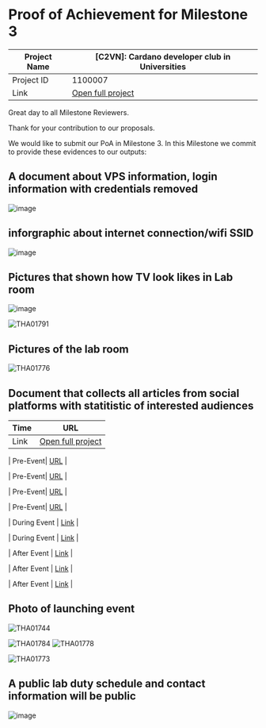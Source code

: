 #  Proof of Achievement for Milestone 3
|  Project Name |  [C2VN]: Cardano developer club in Universities |
| ------------ | ------------ |
| Project ID  | 1100007  |
|  Link  |  [Open full project](https://projectcatalyst.io/funds/11/cardano-open-ecosystem/c2vn-cardano-developer-club-in-universities-3e95c) |


Great day to all Milestone Reviewers.

Thank for your contribution to our proposals.

We would like to submit our PoA in Milestone 3. In this Milestone we commit to provide these evidences to our outputs:

## A document about VPS information, login information with credentials removed
![image](https://github.com/cardano2vn/fund11/assets/107251579/f66f7781-f0d4-4484-ba90-fca84ed042a7)


## inforgraphic about internet connection/wifi SSID
![image](https://github.com/cardano2vn/fund11/assets/107251579/702f0931-8041-4e6b-9969-b13721c5d6a8)

## Pictures that shown how TV look likes in Lab room
![image](https://github.com/cardano2vn/fund11/assets/107251579/f8cf0253-a7cd-4634-ba2d-2f1cdc75abb3)

![THA01791](https://github.com/cardano2vn/fund11/assets/107251579/b49fb646-32b5-493e-971d-95890dac83f7)

## Pictures of the lab room
![THA01776](https://github.com/cardano2vn/fund11/assets/107251579/74f198cb-86e2-4bc7-8601-8f03c37390a3)

## Document that collects all articles from social platforms with statitistic of interested audiences
|  Time |  URL |
| ------------ | ------------ |
|  Link  |  [Open full project](https://projectcatalyst.io/funds/11/cardano-open-ecosystem/c2vn-cardano-developer-club-in-universities-3e95c) |

| Pre-Event| [URL](https://www.facebook.com/BLOCKCHAIN.UTC/videos/2557801487735433) |

| Pre-Event| [URL](https://t.me/vietnameasterntownhall/17705?single) |

| Pre-Event| [URL](https://twitter.com/TienNgAnh/status/1800551101059711327) |

| Pre-Event| [URL](https://t.me/vietnameasterntownhall/17705?single) |

| During Event  |  [Link](https://twitter.com/TienNgAnh/status/1802009268012625924) |

| During Event |  [Link](https://giaoducthoidai.vn/sinh-vien-khoi-nghiep-tren-nen-tang-blockchain-post687699.html) |

| After Event |  [Link](https://forum.cardano.org/t/blockchin-lab-trong-tr-ng-d-i-h-c-giao-thong-v-n-t-i/133063) |

| After Event |  [Link](https://t.me/vietnameasterntownhall/17856) |

| After Event |  [Link](https://www.facebook.com/BLOCKCHAIN.UTC/posts/pfbid02A9v8LkBJW3TzxAjQoo82iBzPfa1585rn2ADD3yCryZJYe6uHmrCVFoe7gMYnr7ebl) |



## Photo of launching event
![THA01744](https://github.com/cardano2vn/fund11/assets/107251579/ae31f225-08c3-4e50-897c-6d9a5728c782)

![THA01784](https://github.com/cardano2vn/fund11/assets/107251579/700c8940-5665-462b-895d-90ff81645276)
![THA01778](https://github.com/cardano2vn/fund11/assets/107251579/bab5915e-0b9d-4c46-9537-c6926c735f91)

![THA01773](https://github.com/cardano2vn/fund11/assets/107251579/d35e1e25-cccb-4a34-ac66-355541ed8b84)

## A public lab duty schedule and contact information will be public

![image](https://github.com/cardano2vn/fund11/assets/107251579/8b3c8444-00c6-442d-82ec-4655382bfc4b)

